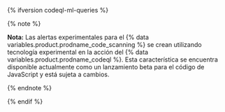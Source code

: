 {% ifversion codeql-ml-queries %}

{% note %}

**Nota:** Las alertas experimentales para el {% data variables.product.prodname_code_scanning %} se crean utilizando tecnología experimental en la acción del {% data variables.product.prodname_codeql %}. Esta característica se encuentra disponible actualmente como un lanzamiento beta para el código de JavaScript y está sujeta a cambios.

{% endnote %}

{% endif %}
